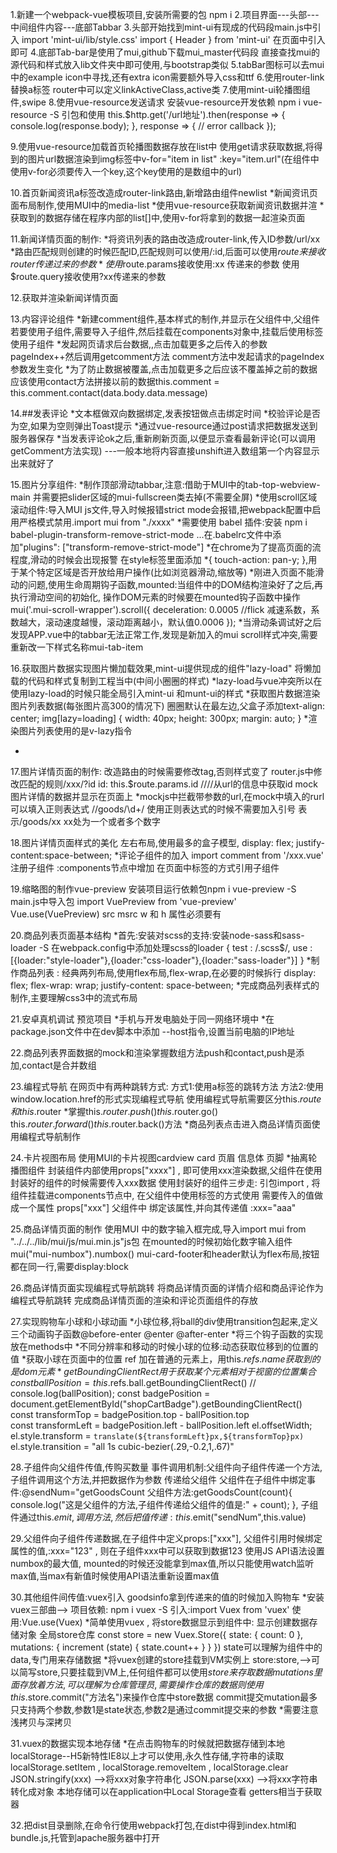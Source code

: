 
1.新建一个webpack-vue模板项目,安装所需要的包 npm i
2.项目界面---头部---中间组件内容---底部Tabbar
3.头部开始找到mint-ui有现成的代码段main.js中引入
import 'mint-ui/lib/style.css'
import { Header } from 'mint-ui'
在页面中引入即可<mt-header fixed title="cc vue project"></mt-header>
4.底部Tab-bar是使用了mui,github下载mui_master代码段
直接查找mui的源代码和样式放入lib文件夹中即可使用,与bootstrap类似
5.tabBar图标可以去mui中的example icon中寻找,还有extra icon需要额外导入css和ttf
6.使用router-link替换a标签 router中可以定义linkActiveClass,active类
7.使用mint-ui轮播图组件,swipe
8.使用vue-resource发送请求 安装vue-resource开发依赖 npm i vue-resource -S
引包和使用 
this.$http.get('/url地址').then(response => {
	console.log(response.body);
}, response => {
	// error callback
});

9.使用vue-resource加载首页轮播图数据存放在list中
使用get请求获取数据,将得到的图片url数据渲染到img标签中v-for="item in list" :key="item.url"(在组件中使用v-for必须要传入一个key,这个key使用的是数组中的url)

10.首页新闻资讯a标签改造成router-link路由,新增路由组件newlist
*新闻资讯页面布局制作,使用MUI中的media-list
*使用vue-resource获取新闻资讯数据并渲
*获取到的数据存储在程序内部的list[]中,使用v-for将拿到的数据一起渲染页面

11.新闻详情页面的制作:
*将资讯列表的路由改造成router-link,传入ID参数/url/xx 
*路由匹配规则创建的时候匹配ID,匹配规则可以使用/:id,后面可以使用$route来接收router传递过来的参数
*使用$route.params接收使用:xx 传递来的参数  使用$route.query接收使用?xx传递来的参数

12.获取并渲染新闻详情页面

13.内容评论组件
*新建comment组件,基本样式的制作,并显示在父组件中,父组件若要使用子组件,需要导入子组件,然后挂载在components对象中,挂载后使用标签使用子组件
*发起网页请求后台数据,,点击加载更多之后传入的参数pageIndex++然后调用getcomment方法 comment方法中发起请求的pageIndex参数发生变化
*为了防止数据被覆盖,点击加载更多之后应该不覆盖掉之前的数据应该使用contact方法拼接以前的数据this.comment = this.comment.contact(data.body.data.message)

14.##发表评论
*文本框做双向数据绑定,发表按钮做点击绑定时间
*校验评论是否为空,如果为空则弹出Toast提示
*通过vue-resource通过post请求把数据发送到服务器保存
*当发表评论ok之后,重新刷新页面,以便显示查看最新评论(可以调用getComment方法实现) ---一般本地将内容直接unshift进入数组第一个内容显示出来就好了

15.图片分享组件:
*制作顶部滑动tabbar,注意:借助于MUI中的tab-top-webview-main 并需要把slider区域的mui-fullscreen类去掉(不需要全屏)
*使用scroll区域滚动组件:导入MUI js文件,导入时候报错strict mode会报错,把webpack配置中启用严格模式禁用.import mui from "./xxxx"
*需要使用 babel 插件:安装 npm i babel-plugin-transform-remove-strict-mode ...在.babelrc文件中添加"plugins": ["transform-remove-strict-mode"]
*在chrome为了提高页面的流程度,滑动的时候会出现报警 在style标签里面添加 *{ touch-action: pan-y; },用于某个特定区域是否开放给用户操作(比如浏览器滑动,缩放等)
*刚进入页面不能滑动的问题,使用生命周期钩子函数,mounted:当组件中的DOM结构渲染好了之后,再执行滑动空间的初始化,
操作DOM元素的时候要在mounted钩子函数中操作
mui('.mui-scroll-wrapper').scroll({
	deceleration: 0.0005 //flick 减速系数，系数越大，滚动速度越慢，滚动距离越小，默认值0.0006
});
*当滑动条调试好之后发现APP.vue中的tabbar无法正常工作,发现是新加入的mui scroll样式冲突,需要重新改一下样式名称mui-tab-item

16.获取图片数据实现图片懒加载效果,mint-ui提供现成的组件"lazy-load" 将懒加载的代码和样式复制到工程当中(中间小圈圈的样式)
*lazy-load与vue冲突所以在使用lazy-load的时候只能全局引入mint-ui 和munt-ui的样式
*获取图片数据渲染图片列表数据(每张图片高300的情况下) 圈圈默认在最左边,父盒子添加text-align: center;
img[lazy=loading] {
  width: 40px;
  height: 300px;
  margin: auto;
}
*渲染图片列表使用的是v-lazy指令
<ul>
	<li v-for="item in imgdatalist" :key="item.id">
		<img v-lazy="item">
	</li>
</ul>

17.图片详情页面的制作:
改造路由的时候需要修改tag,否则样式变了 router.js中修改匹配的规则/xxx/?id
id: this.$route.params.id ////从url的信息中获取id
mock图片详情的数据并显示在页面上
*mockjs中拦截带参数的url,在mock中填入的rurl可以填入正则表达式
/\/goods\/\d+/ 使用正则表达式的时候不需要加入引号
表示/goods/xx xx处为一个或者多个数字

18.图片详情页面样式的美化
左右布局,使用最多的盒子模型,
display: flex;
justify-content:space-between;
*评论子组件的加入
import comment from '/xxx.vue'
注册子组件 :components节点中增加
在页面中标签的方式引用子组件

19.缩略图的制作vue-preview
安装项目运行依赖包npm i vue-preview -S
main.js中导入包
import VuePreview from 'vue-preview'
Vue.use(VuePreview)
src msrc w 和 h 属性必须要有

20.商品列表页面基本结构
*首先:安装对scss的支持:安装node-sass和sass-loader -S
在webpack.config中添加处理scss的loader { test : /\.scss$/, use : [{loader:"style-loader"},{loader:"css-loader"},{loader:"sass-loader"}] }
*制作商品列表 : 经典两列布局,使用flex布局,flex-wrap,在必要的时候拆行
display: flex;
flex-wrap: wrap;
justify-content: space-between;
*完成商品列表样式的制作,主要理解css3中的流式布局

21.安卓真机调试 预览项目
*手机与开发电脑处于同一网络环境中
*在package.json文件中在dev脚本中添加 --host指令,设置当前电脑的IP地址

22.商品列表界面数据的mock和渲染掌握数组方法push和contact,push是添加,contact是合并数组

23.编程式导航
在网页中有两种跳转方式:
方式1:使用a标签的跳转方法
方法2:使用window.location.href的形式实现编程式导航
使用编程式导航需要区分this.$route和this.$router
*掌握this.$router.push()  this.$router.go() this.$router.forward() this.$router.back()方法
*商品列表点击进入商品详情页面使用编程式导航制作

24.卡片视图布局
使用MUI的卡片视图cardview card
页眉 信息体 页脚
*抽离轮播图组件	封装组件内部使用props["xxxx"] , 即可使用xxx渲染数据,父组件在使用封装好的组件的时候需要传入xxx数据
使用封装好的组件三步走: 引包import , 将组件挂载进components节点中, 在父组件中使用标签的方式使用
需要传入的值做成一个属性 props["xxx"] 父组件中 绑定该属性,并向其传递值 :xxx="aaa"

25.商品详情页面的制作
使用MUI 中的数字输入框完成,导入import mui from "../../../lib/mui/js/mui.min.js"js包
在mounted的时候初始化数字输入组件mui("mui-numbox").numbox()
mui-card-footer和header默认为flex布局,按钮都在同一行,需要display:block

26.商品详情页面实现编程式导航跳转
将商品详情页面的详情介绍和商品评论作为编程式导航跳转
完成商品详情页面的渲染和评论页面组件的存放

27.实现购物车小球和小球动画
*小球位移,将ball的div使用transition包起来,定义三个动画钩子函数@before-enter @enter @after-enter
*将三个钩子函数的实现放在methods中
*不同分辨率和移动的时候小球的位移:动态获取位移到的位置的值
*获取小球在页面中的位置 ref 加在普通的元素上，用this.$refs.name 获取到的是dom元素
*getBoundingClientRect用于获取某个元素相对于视窗的位置集合
const ballPosition = this.$refs.ball.getBoundingClientRect()
// console.log(ballPosition);
const badgePosition = document.getElementById("shopCartBadge").getBoundingClientRect()
const transformTop = badgePosition.top - ballPosition.top            
const transformLeft = badgePosition.left - ballPosition.left
el.offsetWidth;
el.style.transform = `translate(${transformLeft}px,${transformTop}px)`
el.style.transition = "all 1s cubic-bezier(.29,-0.2,1,.67)"

28.子组件向父组件传值,传购买数量
事件调用机制:父组件向子组件传递一个方法,子组件调用这个方法,并把数据作为参数 传递给父组件
父组件在子组件中绑定事件:@sendNum="getGoodsCount
父组件方法:getGoodsCount(count){
console.log("这是父组件的方法,子组件传递给父组件的值是:" + count);
},
子组件通过this.$emit,调用方法,然后把值传递:
this.$emit("sendNum",this.value)

29.父组件向子组件传递数据,在子组件中定义props:["xxx"],
父组件引用时候绑定属性的值,:xxx="123" , 则在子组件xxx中可以获取到数据123
使用JS API语法设置numbox的最大值,
mounted的时候还没能拿到max值,所以只能使用watch监听max值,当max有新值时候使用API语法重新设置max值

30.其他组件间传值:vuex引入
goodsinfo拿到传递来的值的时候加入购物车
*安装vuex三部曲--> 项目依赖: npm i vuex -S 引入:import Vuex from 'vuex' 使用:Vue.use(Vuex)
*简单使用vuex , 将store数据显示到组件中:
显示创建数据存储对象 全局store仓库
const store = new Vuex.Store({
    state: {
        count: 0
    },
    mutations: {
        increment (state) {
        state.count++
        }
    }
})
state可以理解为组件中的data,专门用来存储数据
*将vuex创建的store挂载到VM实例上 store:store,-->可以简写store,只要挂载到VM上,任何组件都可以使用$store来存取数据
mutations里面存放着方法,可以理解为仓库管理员,需要操作仓库的数据则使用this.$store.commit("方法名")来操作仓库中store数据
commit提交mutation最多只支持两个参数,参数1是state状态,参数2是通过commit提交来的参数
*需要注意浅拷贝与深拷贝

31.vuex的数据实现本地存储
*在点击购物车的时候就把数据存储到本地localStorage--H5新特性IE8以上才可以使用,永久性存储,字符串的读取
localStorage.setItem , localStorage.removeItem , localStorage.clear
JSON.stringify(xxx) -->将xxx对象字符串化
JSON.parse(xxx)	-->将xxx字符串转化成对象
本地存储可以在application中Local Storage查看
getters相当于获取器

32.把dist目录删除,在命令行使用webpack打包,在dist中得到index.html和bundle.js,托管到apache服务器中打开
